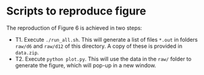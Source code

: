 # Scripts to reproduce figure

The reproduction of Figure 6 is achieved in two steps:

- T1. Execute `./run_all.sh`. This will generate a list of files `*.out` in folders `raw/d6` and `raw/d12` of this directory. A copy of these is provided in `data.zip`.
- T2. Execute `python plot.py`. This will use the data in the `raw/` folder to generate the figure, which will pop-up in a new window.
